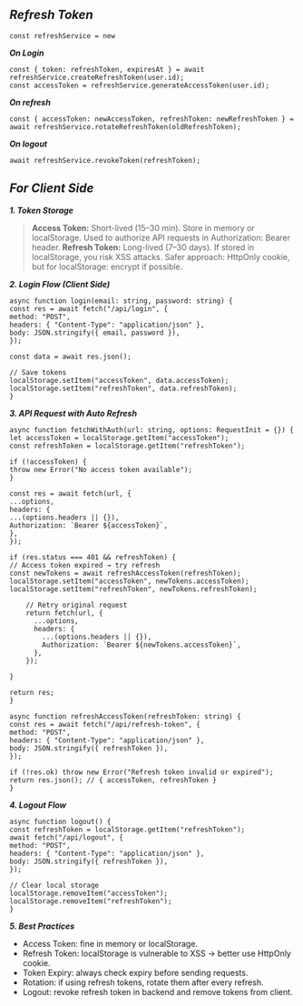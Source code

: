 ## _Refresh Token_

```
const refreshService = new
```

**_On Login_**

```
const { token: refreshToken, expiresAt } = await refreshService.createRefreshToken(user.id);
const accessToken = refreshService.generateAccessToken(user.id);
```

**_On refresh_**

```
const { accessToken: newAccessToken, refreshToken: newRefreshToken } = await refreshService.rotateRefreshToken(oldRefreshToken);
```

**_On logout_**

```
await refreshService.revokeToken(refreshToken);
```

## **_For Client Side_**

**_1. Token Storage_**

> **Access Token:**
> Short-lived (15–30 min).
> Store in memory or localStorage.
> Used to authorize API requests in Authorization: Bearer <token> header.
> **Refresh Token:**
> Long-lived (7–30 days).
> If stored in localStorage, you risk XSS attacks.
> Safer approach: HttpOnly cookie, but for localStorage: encrypt if possible.

**_2. Login Flow (Client Side)_**

```
async function login(email: string, password: string) {
const res = await fetch("/api/login", {
method: "POST",
headers: { "Content-Type": "application/json" },
body: JSON.stringify({ email, password }),
});

const data = await res.json();

// Save tokens
localStorage.setItem("accessToken", data.accessToken);
localStorage.setItem("refreshToken", data.refreshToken);
}
```

**_3. API Request with Auto Refresh_**

```
async function fetchWithAuth(url: string, options: RequestInit = {}) {
let accessToken = localStorage.getItem("accessToken");
const refreshToken = localStorage.getItem("refreshToken");

if (!accessToken) {
throw new Error("No access token available");
}

const res = await fetch(url, {
...options,
headers: {
...(options.headers || {}),
Authorization: `Bearer ${accessToken}`,
},
});

if (res.status === 401 && refreshToken) {
// Access token expired → try refresh
const newTokens = await refreshAccessToken(refreshToken);
localStorage.setItem("accessToken", newTokens.accessToken);
localStorage.setItem("refreshToken", newTokens.refreshToken);

    // Retry original request
    return fetch(url, {
      ...options,
      headers: {
        ...(options.headers || {}),
        Authorization: `Bearer ${newTokens.accessToken}`,
      },
    });

}

return res;
}

async function refreshAccessToken(refreshToken: string) {
const res = await fetch("/api/refresh-token", {
method: "POST",
headers: { "Content-Type": "application/json" },
body: JSON.stringify({ refreshToken }),
});

if (!res.ok) throw new Error("Refresh token invalid or expired");
return res.json(); // { accessToken, refreshToken }
}
```

**_4. Logout Flow_**

```
async function logout() {
const refreshToken = localStorage.getItem("refreshToken");
await fetch("/api/logout", {
method: "POST",
headers: { "Content-Type": "application/json" },
body: JSON.stringify({ refreshToken }),
});

// Clear local storage
localStorage.removeItem("accessToken");
localStorage.removeItem("refreshToken");
}
```

**_5. Best Practices_**

- Access Token: fine in memory or localStorage.
- Refresh Token: localStorage is vulnerable to XSS → better use HttpOnly cookie.
- Token Expiry: always check expiry before sending requests.
- Rotation: if using refresh tokens, rotate them after every refresh.
- Logout: revoke refresh token in backend and remove tokens from client.
